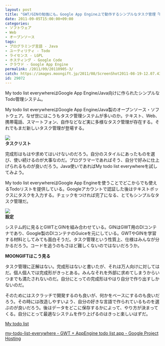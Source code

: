 ```yaml
---
layout: post
title: "GWT/GINの勉強にも。Google App Engine上で動作するシンプルなタスク管理「My todo list everywhere」"
date: 2011-09-05T15:00:00+09:00
categories:
- ソフトウェア
- Web
- オープンソース
tags: 
- プログラミング言語 - Java
- ユーティリティ - Todo
- ライセンス - LGPL
- ホスティング - Google Code
- クラウド - Google App Engine
permalink: /2011/09/20110905-3/
catch: https://images.moongift.jp/2011/08/ScreenShot2011-08-19-12.07.43_thumb.png
id: 29072
---
```

My todo list everywhereはGoogle App Engine/Java向けに作られたシンプルなTodo管理システム。

  

My todo list everywhereはGoogle App Engine/Java製のオープンソース・ソフトウェア。なぜ世にはこうもタスク管理システムが多いのか。テキスト、Web、携帯電話、スマートフォン、自作などなど実に多様なタスク管理が存在する。それでもまだ新しいタスク管理が登場する。

  

[![](https://images.moongift.jp/2011/08/ScreenShot2011-08-19-12.07.39_thumb.png)](https://images.moongift.jp/2011/08/4ff3100c688f0d619eae8dd3e86c35b2.png)  
**タスクリスト**

  

完成形はもはや求めてはいけないのだろう。自分のスタイルにあったものを選び、使い続けるのが大事なのだ。プログラマーであればそう、自分で好みに仕上げられるものが良いだろう。Java使いであればMy todo list everywhereを試してみよう。

  
<!--more-->  

My todo list everywhereはGoogle App Engineを使うことでどこからでも使えるTodoリストを提供している。Googleアカウントで認証した後はテキストボックスにタスクを入力する。チェックをつければ完了になる、とてもシンプルなタスク管理だ。

  

[![](https://images.moongift.jp/2011/08/ScreenShot2011-08-19-12.07.43_thumb.png)](https://images.moongift.jp/2011/08/852bc6be929b04acf6665be694b60e5b.png)  
**設定**

  

システム的に見るとGWTとGINを組み合わせている。GINはGWT用のDIコンテナであり、Google製のDIコンテナのGuiceを元にしている。GWTやGINを学習する材料としてみても面白そうだ。タスク管理という性質上、仕様はみんなが分かるだろう。コードを追うのもさほど難しくないのではないだろうか。

  
  
  

**MOONGIFTはこう見る**

  

タスク管理に正解はない。完成形はないと書いたが、それは万人向けに対してはだ。個人個人では完成形がきっとある。みんなそれを外部に求めてしまうからいつまでも満たされないのだ。自分にとっての完成形はやはり自分で作り出すしかないのだ。

  

そのためにはスクラッチで開発するのも良いが、何かをベースにするのも良いだろう。その時には改造しやすいよう、自分の好きな言語で作られているものを選ぶのが良いだろう。後はデータをどこに保存するかによって、やり方が決まってくる。自分にとって最適なシステムを作り上げるのはきっと楽しいはずだ。

  

[My todo list](http://todo-list-everywhere.appspot.com/)

  

[my-todo-list-everywhere - GWT + AppEngine todo list app - Google Project Hosting](http://code.google.com/p/my-todo-list-everywhere/)

